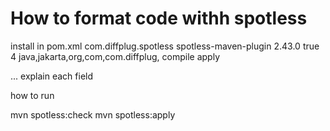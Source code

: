 # How to format code withh spotless

install in pom.xml
<plugin>
    <groupId>com.diffplug.spotless</groupId>
    <artifactId>spotless-maven-plugin</artifactId>
    <version>2.43.0</version>
    <configuration>
        <java>
            <removeUnusedImports />
            <toggleOffOn/>
            <trimTrailingWhitespace/>
            <endWithNewline/>
            <indent>
                <tabs>true</tabs>
                <spacesPerTab>4</spacesPerTab>
            </indent>
            <palantirJavaFormat/>
            <importOrder>
                <order>java,jakarta,org,com,com.diffplug,</order>
            </importOrder>
        </java>
    </configuration>
    <executions>
        <execution>
            <phase>compile</phase>
            <goals>
                <goal>apply</goal>
            </goals>
        </execution>
    </executions>
</plugin>

... explain each field

how to run

mvn spotless:check
mvn spotless:apply